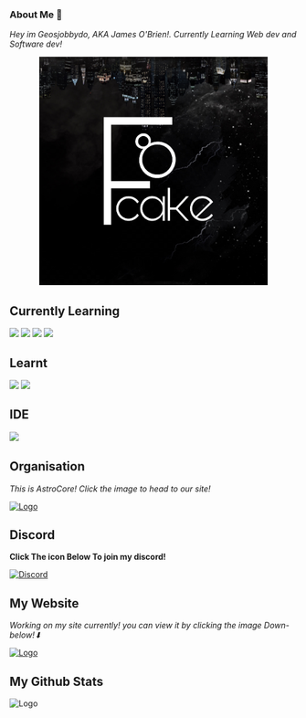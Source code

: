 ### About Me 📃

*Hey im Geosjobbydo, AKA James O'Brien!. Currently Learning Web dev and Software dev!*
<p style="text-align:center;"><img src="Pictures/image0 (2).png" alt="Logo" style="height: 400px; width:400px;"></p>

## Currently Learning
<p align='left'>
   <img src="https://img.shields.io/badge/css-%231572B6.svg?&style=for-the-badge&logo=css3&logoColor=white">
  <img src="https://img.shields.io/badge/html-%23E34F26.svg?&style=for-the-badge&logo=html5&logoColor=white">
  <img src="https://img.shields.io/badge/javascript%20-%23323330.svg?&style=for-the-badge&logo=javascript&logoColor=%23F7DF1E">
   <img src="https://img.shields.io/badge/C%23-239120?style=for-the-badge&logo=c-sharp&logoColor=white">
</p>
 
## Learnt
<p align='left'>
  <img src="https://img.shields.io/badge/Python-FFD43B?style=for-the-badge&logo=python&logoColor=blue">
  <img src="https://img.shields.io/badge/blender-%23F5792A.svg?style=for-the-badge&logo=blender&logoColor=white">
</p>

## IDE
 <p align='left'>
  <img src="https://img.shields.io/badge/Visual_Studio_Code-0078D4?style=for-the-badge&logo=visual%20studio%20code&logoColor=white">
 </p>

## Organisation 
*This is AstroCore! Click the image to head to our site!*
<p align='left'>
<a href="https://Astrocore.net"><img src="https://github.com/geosjobby/geosjobby/blob/main/Pictures/Astrocore.png?raw=true" alt="Logo" style="height: 400px; width:400px;">
   </a>
<p/>

## Discord
**Click The icon Below To join my discord!**
<p align='left'>
<a href="https://discord.astrocore.net"><img src="https://img.shields.io/badge/Discord-5865F2?style=for-the-badge&logo=discord&logoColor=white" alt="Discord">
   </a>
<p/>
 
## My Website
 *Working on my site currently! you can view it by clicking the image Down-below!⬇*
 <p align='left'>
<a href="https://figi8cake.xyz"><img src="https://cdn.discordapp.com/attachments/894880286372921394/945740079966593034/unknown.png" alt="Logo"><p/></a>
    
## My Github Stats
   <p align='left'>
  <img src="https://github-readme-stats.vercel.app/api?username=Figi8Cake&show_icons=true&count_private=true&theme=github_dark" alt="Logo" style="height: 400px; width:490px;">
</p>
